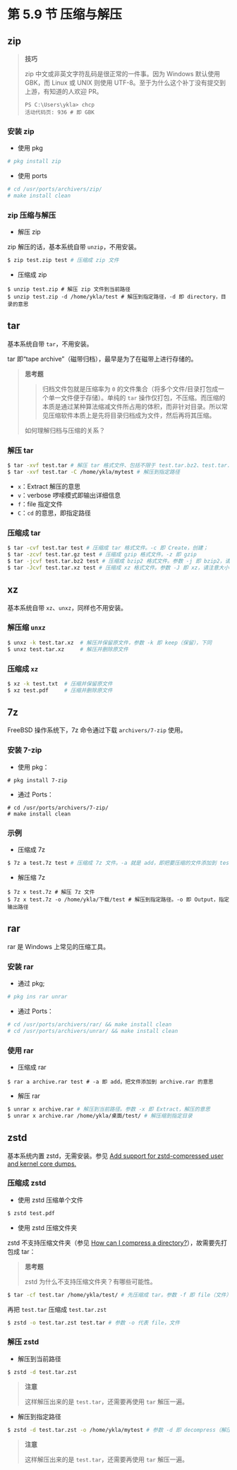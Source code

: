 # 第 5.9 节 压缩与解压



## zip

>**技巧**
>
>zip 中文或非英文字符乱码是很正常的一件事。因为 Windows 默认使用 GBK，而 Linux 或 UNIX 则使用 UTF-8。至于为什么这个补丁没有提交到上游，有知道的人欢迎 PR。
>
>```batch
>PS C:\Users\ykla> chcp
>活动代码页: 936 # 即 GBK
>```

### 安装 zip

- 使用 pkg
```sh
# pkg install zip
```

- 使用 ports

```sh
# cd /usr/ports/archivers/zip/
# make install clean
```

### zip 压缩与解压



- 解压 zip

zip 解压的话，基本系统自带 `unzip`，不用安装。

```sh
$ zip test.zip test # 压缩成 zip 文件
```

- 压缩成 zip
```
$ unzip test.zip # 解压 zip 文件到当前路径
$ unzip test.zip -d /home/ykla/test # 解压到指定路径，-d 即 directory，目录的意思
```
## tar

基本系统自带 `tar`，不用安装。

tar 即“tape archive”（磁带归档），最早是为了在磁带上进行存储的。

>**思考题**
>
>>归档文件包就是压缩率为 `0` 的文件集合（将多个文件/目录打包成一个单一文件便于存储）。单纯的 `tar` 操作仅打包，不压缩。而压缩的本质是通过某种算法缩减文件所占用的体积，而非针对目录。所以常见压缩软件本质上是先将目录归档成为文件，然后再将其压缩。
>
>如何理解归档与压缩的关系？

### 解压 tar



```sh
$ tar -xvf test.tar # 解压 tar 格式文件、包括不限于 test.tar.bz2、test.tar.gz、test.tar.xz：
$ tar -xvf test.tar -C /home/ykla/mytest # 解压到指定路径
```

- `x`：Extract 解压的意思
- `v`：verbose 啰嗦模式即输出详细信息
- `f`：file 指定文件
- `C`：`cd` 的意思，即指定路径

### 压缩成 tar
  
```sh
$ tar -cvf test.tar test # 压缩成 tar 格式文件。-c 即 Create，创建；
$ tar -zcvf test.tar.gz test # 压缩成 gzip 格式文件。-z 即 gzip
$ tar -jcvf test.tar.bz2 test # 压缩成 bzip2 格式文件。参数 -j 即 bzip2，请注意大小写
$ tar -Jcvf test.tar.xz test # 压缩成 xz 格式文件。参数 -J 即 xz，请注意大小写
```

##  xz

基本系统自带 `xz`、`unxz`，同样也不用安装。

### 解压缩 `unxz`

```sh
$ unxz -k test.tar.xz  # 解压并保留原文件，参数 -k 即 keep（保留），下同
$ unxz test.tar.xz     # 解压并删除原文件
```

### 压缩成 `xz`

```sh
$ xz -k test.txt  # 压缩并保留原文件
$ xz test.pdf     # 压缩并删除原文件
```

## 7z

FreeBSD 操作系统下，7z 命令通过下载 `archivers/7-zip` 使用。

### 安装 7-zip

- 使用 pkg：
```
# pkg install 7-zip
```

- 通过 Ports：

```
# cd /usr/ports/archivers/7-zip/
# make install clean
```

### 示例

- 压缩成 7z
  
```sh
$ 7z a test.7z test # 压缩成 7z 文件。-a 就是 add，即把要压缩的文件添加到 test.7z
```

- 解压缩 7z
```
$ 7z x test.7z # 解压 7z 文件
$ 7z x test.7z -o /home/ykla/下载/test # 解压到指定路径。-o 即 Output，指定输出路径
```

## rar

rar 是 Windows 上常见的压缩工具。

### 安装 rar 

- 通过 pkg;

```sh
# pkg ins rar unrar
```

- 通过 Ports：

```sh
# cd /usr/ports/archivers/rar/ && make install clean
# cd /usr/ports/archivers/unrar/ && make install clean
```

### 使用 rar

- 压缩成 rar

```
$ rar a archive.rar test # -a 即 add，把文件添加到 archive.rar 的意思
```
- 解压 rar

```sh
$ unrar x archive.rar # 解压到当前路径。参数 -x 即 Extract，解压的意思
$ unrar x archive.rar /home/ykla/桌面/test/ # 解压缩到指定目录
```

## zstd

基本系统内置 zstd，无需安装。参见 [Add support for zstd-compressed user and kernel core dumps.](https://svnweb.freebsd.org/base?view=revision&revision=329240)

### 压缩成 zstd

- 使用 zstd 压缩单个文件

```sh
$ zstd test.pdf
```

- 使用 zstd 压缩文件夹
  
zstd 不支持压缩文件夹（参见 [How can I compress a directory?](https://github.com/facebook/zstd/issues/1526)），故需要先打包成 tar：

>**思考题**
>
>zstd 为什么不支持压缩文件夹？有哪些可能性。

```sh
$ tar -cf test.tar /home/ykla/test/ # 先压缩成 tar。参数 -f 即 file（文件）
```

再把 `test.tar` 压缩成 `test.tar.zst`

```sh
$ zstd -o test.tar.zst test.tar # 参数 -o 代表 file，文件
```

### 解压 zstd

- 解压到当前路径

```sh
$ zstd -d test.tar.zst
```

>**注意**
>
>这样解压出来的是 `test.tar`，还需要再使用 `tar` 解压一遍。

- 解压到指定路径

```sh
$ zstd -d test.tar.zst -o /home/ykla/mytest # 参数 -d 即 decompress（解压缩）
```

>**注意**
>
>这样解压出来的是 `test.tar`，还需要再使用 `tar` 解压一遍。
